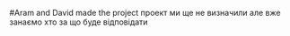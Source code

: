 #Aram and David made the project
проект ми ще не визначили але вже занаємо хто за що буде відповідати
